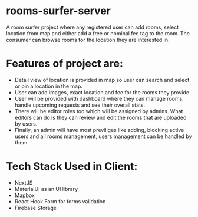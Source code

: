# rooms-surfer-server

A room surfer project where any registered user can add rooms, select location from map and either add a free or nominal fee tag to the room. The consumer can browse rooms 
for the location they are interested in.

# Features of project are: 
-  Detail view of location is provided in map so user can search and select or pin a location in the map.
-  User can add images, exact location and fee for the rooms they provide
-  User will be provided with dashboard where they can manage rooms, handle upcoming requests and see their overall stats.
- There will be editor roles too which will be assigned by admins. What editors can do is they can review and edit the rooms that are uploaded by users.
- Finally, an admin will have most previliges like adding, blocking active users and all rooms management, users management can be handled by them.

# Tech Stack Used in Client:

- NextJS
- MaterialUI as an UI library
- Mapbox
- React Hook Form for forms validation
- Firebase Storage


